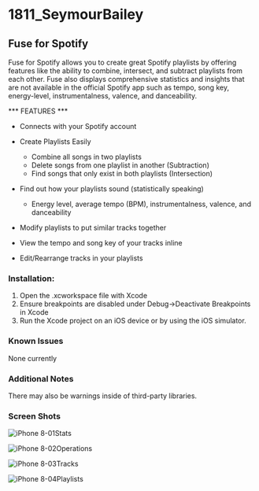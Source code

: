 # 1811_SeymourBailey

## Fuse for Spotify

Fuse for Spotify allows you to create great Spotify playlists by offering features like the ability to combine, intersect, and subtract playlists from each other. Fuse also displays comprehensive statistics and insights that are not available in the official Spotify app such as tempo, song key, energy-level, instrumentalness, valence, and danceability. 

*** FEATURES *** 

- Connects with your Spotify account 

- Create Playlists Easily
  - Combine all songs in two playlists
  - Delete songs from one playlist in another (Subtraction)
  - Find songs that only exist in both playlists (Intersection) 

- Find out how your playlists sound (statistically speaking)
  - Energy level, average tempo (BPM), instrumentalness, valence, and danceability 

- Modify playlists to put similar tracks together
- View the tempo and song key of your tracks inline
- Edit/Rearrange tracks in your playlists 



### Installation:

1. Open the .xcworkspace file with Xcode
2. Ensure breakpoints are disabled under Debug->Deactivate Breakpoints in Xcode
3. Run the Xcode project on an iOS device or by using the iOS simulator.



### Known Issues

None currently



### Additional Notes

There may also be warnings inside of third-party libraries.



### Screen Shots

![iPhone 8-01Stats](readme_assets/01.png?raw=true "iPhone 8-01Stats")

![iPhone 8-02Operations](readme_assets/02.png?raw=true "iPhone 8-02Operations")

![iPhone 8-03Tracks](readme_assets/03.png?raw=true "iPhone 8-03Tracks")

![iPhone 8-04Playlists](readme_assets/04.png?raw=true "iPhone 8-04Playlists")